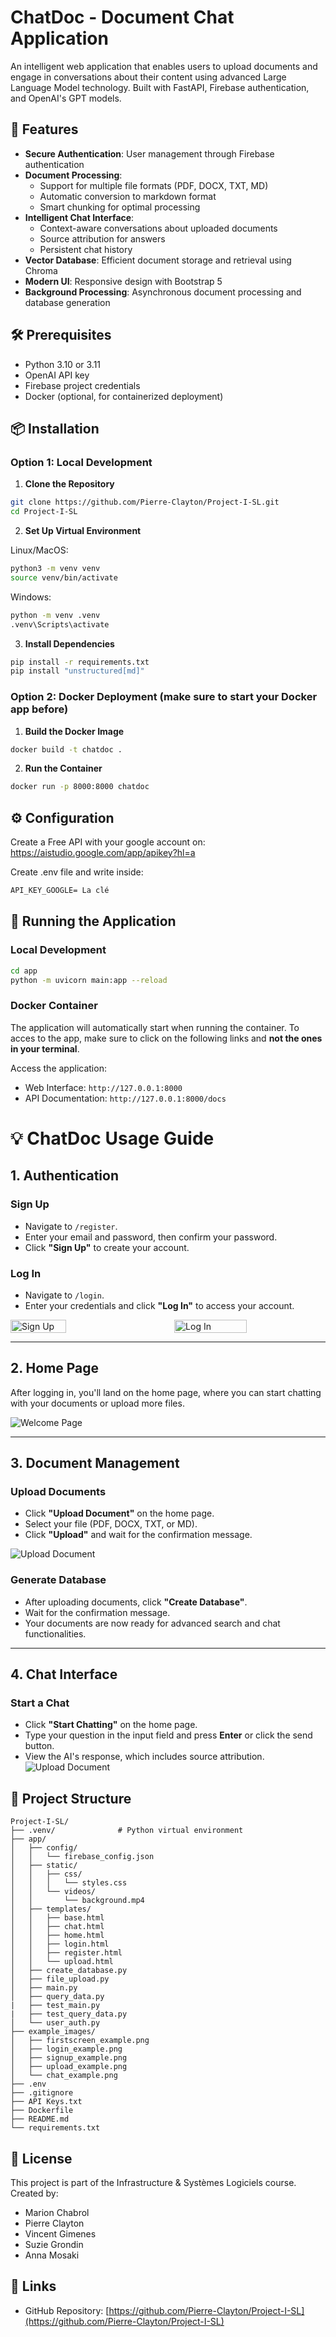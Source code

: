 # ChatDoc - Document Chat Application

An intelligent web application that enables users to upload documents and engage in conversations about their content using advanced Large Language Model technology. Built with FastAPI, Firebase authentication, and OpenAI's GPT models.

## 🌟 Features

- **Secure Authentication**: User management through Firebase authentication
- **Document Processing**: 
  - Support for multiple file formats (PDF, DOCX, TXT, MD)
  - Automatic conversion to markdown format
  - Smart chunking for optimal processing
- **Intelligent Chat Interface**:
  - Context-aware conversations about uploaded documents
  - Source attribution for answers
  - Persistent chat history
- **Vector Database**: Efficient document storage and retrieval using Chroma
- **Modern UI**: Responsive design with Bootstrap 5
- **Background Processing**: Asynchronous document processing and database generation

## 🛠️ Prerequisites

- Python 3.10 or 3.11
- OpenAI API key
- Firebase project credentials
- Docker (optional, for containerized deployment)

## 📦 Installation

### Option 1: Local Development

1. **Clone the Repository**
```bash
git clone https://github.com/Pierre-Clayton/Project-I-SL.git
cd Project-I-SL
```

2. **Set Up Virtual Environment**

Linux/MacOS:
```bash
python3 -m venv venv
source venv/bin/activate
```

Windows:
```bash
python -m venv .venv
.venv\Scripts\activate
```

3. **Install Dependencies**
```bash
pip install -r requirements.txt
pip install "unstructured[md]"
```

### Option 2: Docker Deployment (make sure to start your Docker app before)

1. **Build the Docker Image**
```bash
docker build -t chatdoc .
```

2. **Run the Container**
```bash
docker run -p 8000:8000 chatdoc
```

## ⚙️ Configuration

Create a Free API with your google account on: https://aistudio.google.com/app/apikey?hl=a

Create .env file and write inside:

```md
API_KEY_GOOGLE= La clé
```

## 🚀 Running the Application

### Local Development
```bash
cd app
python -m uvicorn main:app --reload
```

### Docker Container
The application will automatically start when running the container. To acces to the app, make sure to click on the following links and **not the ones in your terminal**. 

Access the application:
- Web Interface: `http://127.0.0.1:8000`
- API Documentation: `http://127.0.0.1:8000/docs`

# 💡 ChatDoc Usage Guide

## 1. Authentication

### **Sign Up**
- Navigate to `/register`.
- Enter your email and password, then confirm your password.
- Click **"Sign Up"** to create your account.

### **Log In**
- Navigate to `/login`.
- Enter your credentials and click **"Log In"** to access your account.

<div style="display: flex; flex-wrap: nowrap; justify-content: space-between; align-items: center;">
  <img src="example_images/signup_example.png" alt="Sign Up" style="width: 42%; margin-right: 10px;">
  <img src="example_images/login_example.png" alt="Log In" style="width: 48%;">
</div>

---

## 2. Home Page

After logging in, you'll land on the home page, where you can start chatting with your documents or upload more files.

![Welcome Page](example_images/firstscreen_example.png)

---

## 3. Document Management

### **Upload Documents**
- Click **"Upload Document"** on the home page.
- Select your file (PDF, DOCX, TXT, or MD).
- Click **"Upload"** and wait for the confirmation message.

![Upload Document](example_images/upload_example.png)

### **Generate Database**
- After uploading documents, click **"Create Database"**.
- Wait for the confirmation message.
- Your documents are now ready for advanced search and chat functionalities.

---

## 4. Chat Interface

### **Start a Chat**
- Click **"Start Chatting"** on the home page.
- Type your question in the input field and press **Enter** or click the send button.
- View the AI's response, which includes source attribution.
![Upload Document](example_images/chat_example.png)

## 🔧 Project Structure

```
Project-I-SL/
├── .venv/              # Python virtual environment
├── app/
│   ├── config/
│   │   └── firebase_config.json
│   ├── static/
│   │   ├── css/
│   │   │   └── styles.css
│   │   └── videos/
│   │       └── background.mp4
│   ├── templates/
│   │   ├── base.html
│   │   ├── chat.html
│   │   ├── home.html
│   │   ├── login.html
│   │   ├── register.html
│   │   └── upload.html
│   ├── create_database.py
│   ├── file_upload.py
│   ├── main.py
│   ├── query_data.py
|   ├── test_main.py
|   ├── test_query_data.py
│   └── user_auth.py
├── example_images/
│   ├── firstscreen_example.png
│   ├── login_example.png
│   ├── signup_example.png
│   ├── upload_example.png
│   └── chat_example.png
├── .env
├── .gitignore
├── API Keys.txt
├── Dockerfile
├── README.md
└── requirements.txt
```

## 📝 License

This project is part of the Infrastructure & Systèmes Logiciels course. Created by:
- Marion Chabrol
- Pierre Clayton
- Vincent Gimenes
- Suzie Grondin
- Anna Mosaki

## 🔗 Links

- GitHub Repository: [https://github.com/Pierre-Clayton/Project-I-SL](https://github.com/Pierre-Clayton/Project-I-SL)


